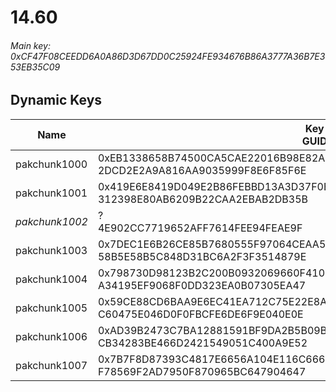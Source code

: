 # 14.60

###### Main key: 0xCF47F08CEEDD6A0A86D3D67DD0C25924FE934676B86A3777A36B7E353EB35C09

## Dynamic Keys

| Name         | Key<br/>GUID                                                                                            |
|--------------|---------------------------------------------------------------------------------------------------------|
| pakchunk1000 | 0xEB1338658B74500CA5CAE22016B98E82AE1F6151F60A113340D725F0A190174A<br/>2DCD2E2A9A816AA9035999F8E6F85F6E |
| pakchunk1001 | 0x419E6E8419D049E2B86FEBBD13A3D37F0EE3DAC70F3133D7E1F153389588C043<br/>312398E80AB6209B22CAA2EBAB2DB35B |
| *pakchunk1002* | ?<br/>4E902CC7719652AFF7614FEE94FEAE9F                                                                |
| pakchunk1003 | 0x7DEC1E6B26CE85B7680555F97064CEAA5C788DFDC674F98A6A711F726DEDB943<br/>58B5E58B5C848D31BC6A2F3F3514879E |
| pakchunk1004 | 0x798730D98123B2C200B0932069660F41008115C46FBE48FD5A845557E3F7701A<br/>A34195EF9068F0DD323EA0B07305EA47 |
| pakchunk1005 | 0x59CE88CD6BAA9E6EC41EA712C75E22E8AC17C25E3E3E642AD7CD0448C751FB4F<br/>C60475E046D0F0FBCFE6DE6F9E040E0E |
| pakchunk1006 | 0xAD39B2473C7BA12881591BF9DA2B5B09B00594B232ED6E9D6680DC7F24CC9B2A<br/>CB34283BE466D2421549051C400A9E52 |
| pakchunk1007 | 0x7B7F8D87393C4817E6656A104E116C6669F226CD80A09F8B40380CCF8E580141<br/>F78569F2AD7950F870965BC647904647 |
